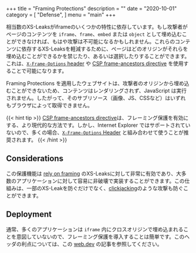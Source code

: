+++
title = "Framing Protections"
description = ""
date = "2020-10-01"
category = [
    "Defense",
]
menu = "main"
+++

相当数のXS-Leaksがiframeのいくつかの特性に依存しています。もし攻撃者がページのコンテンツを `iframe`、`frame`、`embed` または `object` として埋め込むことができなければ、もはや攻撃は不可能になるかもしれません。これらのコンテンツに依存するXS-Leaksを軽減するために、ページはどのオリジンがそれらを埋め込むことができるかを禁じたり、あるいは選択したりすることができます。これは、[`X-Frame-Options` header](https://developer.mozilla.org/en-US/docs/Web/HTTP/Headers/X-Frame-Options) や [CSP frame-ancestors directive](https://developer.mozilla.org/en-US/docs/Web/HTTP/Headers/Content-Security-Policy/frame-ancestors) を使用することで可能になります。

Framing Protections を適用したウェブサイトは、攻撃者のオリジンから埋め込むことができないため、コンテンツはレンダリングされず、JavaScript は実行されません。したがって、そのサブリソース（画像、JS、CSSなど）はいずれもブラウザによって取得できません。

{{< hint tip >}}
[CSP frame-ancestors directive](https://developer.mozilla.org/en-US/docs/Web/HTTP/Headers/Content-Security-Policy/frame-ancestors)は、フレーミング保護を有効にする、より現代的な方法です。しかし、Internet Explorer ではサポートされていないので、多くの場合、[`X-Frame-Options` Header](https://developer.mozilla.org/en-US/docs/Web/HTTP/Headers/X-Frame-Options) と組み合わせて使うことが推奨されます。
{{< /hint >}}

## Considerations

この保護機能は [rely on framing](../../../../abuse/iframes/) のXS-Leaksに対して非常に有効であり、大多数のアプリケーションに対して容易に非破壊で実装することができます。この仕組みは、一部のXS-Leakを防ぐだけでなく、[clickjacking](https://owasp.org/www-community/attacks/Clickjacking)のような攻撃も防ぐことができます。

## Deployment

通常、多くのアプリケーションは `iframe` 内にクロスオリジンで埋め込まれることを意図していないので、フレーミング保護を導入することは簡単です。このヘッダの利点については、この [web.dev](https://web.dev/same-origin-policy/) の記事を参照してください。

